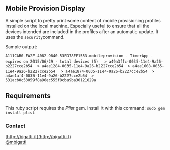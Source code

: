## Mobile Provision Display

A simple script to pretty print some content of mobile provisioning profiles installed on the local machine. Especially useful to ensure that all the devices intended are included in the profiles after an automatic update.
It uses the `security`command.

Sample output:

`A111CAB0-FA2F-4082-9840-53FD78EF1553.mobileprovision - TimerApp - expires on 2015/06/29 - total devices (5)`
`  > a49a3ffc-0035-11e4-9a26-b2227cce2b54  > a4ae1284-0035-11e4-9a26-b2227cce2b54  > a4ae1608-0035-11e4-9a26-b2227cce2b54`
`  > a4ae1874-0035-11e4-9a26-b2227cce2b54  > a4ae1af4-0035-11e4-9a26-b2227cce2b54  > 531acb0c53059f8a96ec555f8cba9ba30121029a`

## Requirements
This ruby script requires the *Plist* gem. Install it with this command:
`sudo gem install plist`

### Contact
[http://bigatti.it](http://bigatti.it)  
[@mbigatti](https://twitter.com/mbigatti)
